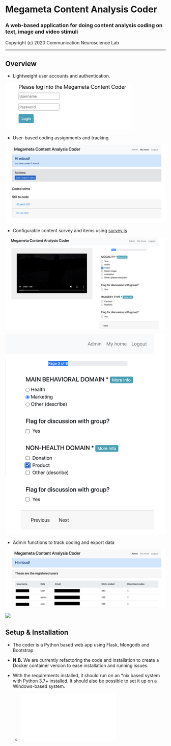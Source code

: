 # Megameta Content Analysis Coder

### A web-based application for doing content analysis coding on text, image and video stimuli

Copyright (c) 2020 Communication Neuroscience Lab

----------


## Overview


* Lightweight user accounts and  authentication.

![](doc/img/login.png)

* User-based coding assignments and tracking

![](doc/img/home1.png)

* Configurable content survey and items using [survey.js](https://surveyjs.io/Overview/Library)

![](doc/img/coding1.png)

![](doc/img/coding2.png)

* Admin functions to track coding and export data

![](doc/img/admin1.png)

![](doc?img/admin2.png)



## Setup & Installation

* The coder is a Python based web app using Flask, Mongodb and Bootstrap

* __N.B.__ We are currently refactoring the code and installation to create a Docker container version to ease installation and running issues.


* With the requirements installed, it should run on an *nix based system with Python 3.7+ installed. It should also be possible to set it up on a Windows-based system.

	* ![Linux-based installation instructions](doc/install.md)

